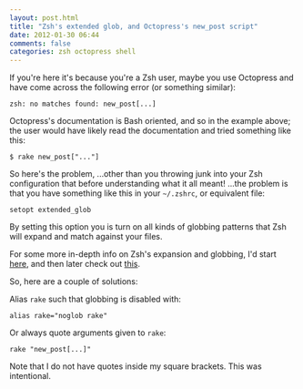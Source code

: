 ```yaml
---
layout: post.html
title: "Zsh's extended glob, and Octopress's new_post script"
date: 2012-01-30 06:44
comments: false
categories: zsh octopress shell
---
```


If you're here it's because you're a Zsh user, maybe you use Octopress and have
come across the following error (or something similar):

`zsh: no matches found: new_post[...] `

Octopress's documentation is Bash oriented, and so in the example above; the
user would have likely read the documentation and tried something like this:

`$ rake new_post["..."]`

So here's the problem, ...other than you throwing junk into your Zsh configuration
that before understanding what it all meant! ...the problem is that you have
something like this in your `~/.zshrc`, or equivalent file:

`setopt extended_glob`

By setting this option you is turn on all kinds of globbing patterns that Zsh will
expand and match against your files.

For some more in-depth info on Zsh's expansion and globbing, I'd start
[here](http://www.refining-linux.org/archives/37/ZSH-Gem-2-Extended-globbing-and-expansion/),
and then later check out [this](http://zsh.sourceforge.net/Doc/Release/Expansion.html).

So, here are a couple of solutions:

Alias `rake` such that globbing is disabled with:

`alias rake="noglob rake"`

Or always quote arguments given to `rake`:

`rake "new_post[...]"`

Note that I do not have quotes inside my square brackets. This was intentional.

